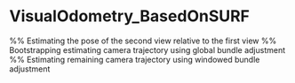 # VisualOdometry_BasedOnSURF
%% Estimating the pose of the second view relative to the first view  %% Bootstrapping estimating camera trajectory using global bundle adjustment  %% Estimating remaining camera trajectory using windowed bundle adjustment
